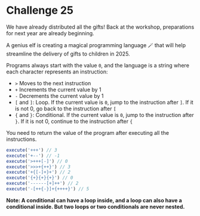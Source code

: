 Challenge 25
====

We have already distributed all the gifts! Back at the workshop, preparations for next year are already beginning.

A genius elf is creating a magical programming language 🪄 that will help streamline the delivery of gifts to children in 2025.

Programs always start with the value `0`, and the language is a string where each character represents an instruction:

* `>` Moves to the next instruction
* `+` Increments the current value by 1
* `-` Decrements the current value by 1
* `[` and `]`: Loop. If the current value is `0`, jump to the instruction after `]`. If it is not 0, go back to the instruction after `[`
* `{` and `}`: Conditional. If the current value is `0`, jump to the instruction after `}`. If it is not 0, continue to the instruction after `{`

You need to return the value of the program after executing all the instructions.

```javascript
execute('+++') // 3
execute('+--') // -1
execute('>+++[-]') // 0
execute('>>>+{++}') // 3
execute('+{[-]+}+') // 2
execute('{+}{+}{+}') // 0
execute('------[+]++') // 2
execute('-[++{-}]+{++++}') // 5
```

**Note: A conditional can have a loop inside, and a loop can also have a conditional inside. But two loops or two conditionals are never nested.**

